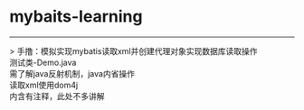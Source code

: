 # mybaits-learning
<hr>
> 手撸：模拟实现mybatis读取xml并创建代理对象实现数据库读取操作<br>
测试类-Demo.java<br>
需了解java反射机制，java内省操作<br>
读取xml使用dom4j<br>
内含有注释，此处不多讲解
